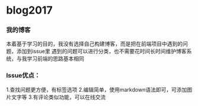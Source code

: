 # blog2017
### 我的博客
本着基于学习的目的，我没有选择自己构建博客，而是把在前端项目中遇到的问题，添加到issue里
遇到的问题可以进行分类，也不需要花时间长时间维护博客系统，与我学习前端的思路基本相同
### Issue优点：
1.查找问题更方便，有标签选项
2.编辑简单，使用markdown语法即可，可添加图片文字等
3.有评论类似功能，可以在线交流
